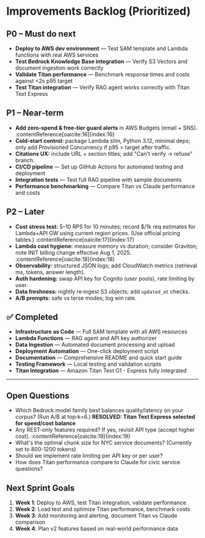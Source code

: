 # Improvements Backlog (Prioritized)

## P0 – Must do next
- **Deploy to AWS dev environment** — Test SAM template and Lambda functions with real AWS services
- **Test Bedrock Knowledge Base integration** — Verify S3 Vectors and document ingestion work correctly
- **Validate Titan performance** — Benchmark response times and costs against <2s p95 target
- **Test Titan integration** — Verify RAG agent works correctly with Titan Text Express

## P1 – Near‑term
- **Add zero‑spend & free‑tier guard alerts** in AWS Budgets (email + SNS). :contentReference[oaicite:16]{index:16}
- **Cold‑start control:** package Lambda slim, Python 3.12, minimal deps; only add Provisioned Concurrency if p95 > target after traffic.
- **Citations UX:** include URL + section titles; add "Can't verify → refuse" branch.
- **CI/CD pipeline** — Set up GitHub Actions for automated testing and deployment
- **Integration tests** — Test full RAG pipeline with sample documents
- **Performance benchmarking** — Compare Titan vs Claude performance and costs

## P2 – Later
- **Cost stress test:** 5–10 RPS for 10 minutes; record $/1k req estimates for Lambda+API GW using current region prices. (Use official pricing tables.) :contentReference[oaicite:17]{index:17}
- **Lambda cost hygiene:** measure memory vs duration; consider Graviton; note INIT billing change effective Aug 1, 2025. :contentReference[oaicite:18]{index:18}
- **Observability:** structured JSON logs; add CloudWatch metrics (retrieval ms, tokens, answer length).
- **Auth hardening:** swap API key for Cognito (user pools), rate limiting by user.
- **Data freshness:** nightly re‑ingest S3 objects; add `updated_at` checks.
- **A/B prompts:** safe vs terse modes; log win rate.

## ✅ Completed
- **Infrastructure as Code** — Full SAM template with all AWS resources
- **Lambda Functions** — RAG agent and API key authorizer
- **Data Ingestion** — Automated document processing and upload
- **Deployment Automation** — One-click deployment script
- **Documentation** — Comprehensive README and quick start guide
- **Testing Framework** — Local testing and validation scripts
- **Titan Integration** — Amazon Titan Text G1 - Express fully integrated

---

## Open Questions
- Which Bedrock model family best balances quality/latency on your corpus? (Run A/B at top‑k=6.) **RESOLVED: Titan Text Express selected for speed/cost balance**
- Any REST‑only features required? If yes, revisit API type (accept higher cost). :contentReference[oaicite:19]{index:19}
- What's the optimal chunk size for NYC service documents? (Currently set to 800-1200 tokens)
- Should we implement rate limiting per API key or per user?
- How does Titan performance compare to Claude for civic service questions?

## Next Sprint Goals
1. **Week 1**: Deploy to AWS, test Titan integration, validate performance
2. **Week 2**: Load test and optimize Titan performance, benchmark costs
3. **Week 3**: Add monitoring and alerting, document Titan vs Claude comparison
4. **Week 4**: Plan v2 features based on real-world performance data
